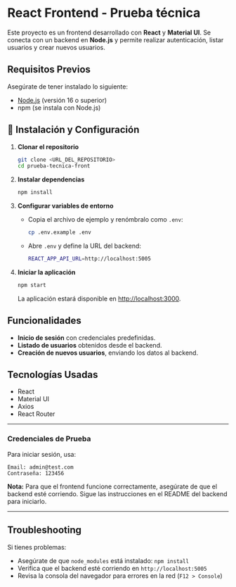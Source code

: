 # React Frontend - Prueba técnica

Este proyecto es un frontend desarrollado con **React** y **Material UI**. Se conecta con un backend en **Node.js** y permite realizar autenticación, listar usuarios y crear nuevos usuarios.

## Requisitos Previos

Asegúrate de tener instalado lo siguiente:

- [Node.js](https://nodejs.org/) (versión 16 o superior)
- npm (se instala con Node.js)

## 🚀 Instalación y Configuración

1. **Clonar el repositorio**

   ```sh
   git clone <URL_DEL_REPOSITORIO>
   cd prueba-tecnica-front
   ```

2. **Instalar dependencias**

   ```sh
   npm install
   ```

3. **Configurar variables de entorno**

   - Copia el archivo de ejemplo y renómbralo como `.env`:
     ```sh
     cp .env.example .env
     ```
   - Abre `.env` y define la URL del backend:
     ```sh
     REACT_APP_API_URL=http://localhost:5005
     ```

4. **Iniciar la aplicación**
   ```sh
   npm start
   ```
   La aplicación estará disponible en [http://localhost:3000](http://localhost:3000).

## Funcionalidades

- **Inicio de sesión** con credenciales predefinidas.
- **Listado de usuarios** obtenidos desde el backend.
- **Creación de nuevos usuarios**, enviando los datos al backend.

## Tecnologías Usadas

- React
- Material UI
- Axios
- React Router

---

### Credenciales de Prueba

Para iniciar sesión, usa:

```
Email: admin@test.com
Contraseña: 123456
```

**Nota:** Para que el frontend funcione correctamente, asegúrate de que el backend esté corriendo. Sigue las instrucciones en el README del backend para iniciarlo.

---

## Troubleshooting

Si tienes problemas:

- Asegúrate de que `node_modules` está instalado: `npm install`
- Verifica que el backend esté corriendo en `http://localhost:5005`
- Revisa la consola del navegador para errores en la red (`F12 > Console`)
